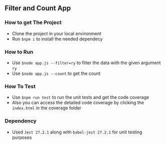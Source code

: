 ## Filter and Count App
 ### How to get The Project
  - Clone the project in your local environment
  - Run `$npm i` to install the needed dependecy
 ### How to Run
  - Use `$node app.js --filter=ry` to filter the data with the given argument `ry`
  - Use `$node app.js --count` to get the count
 ### How To Test
  - Use `$npm run test` to run the unit tests and get the code coverage
  - Also you can access the detailed code coverage by clicking the `index.html` in the coverage folder
 ### Dependency
  - Used `Jest 27.2.1` along with `babel-jest 27.2.1` for unit testing purposes 